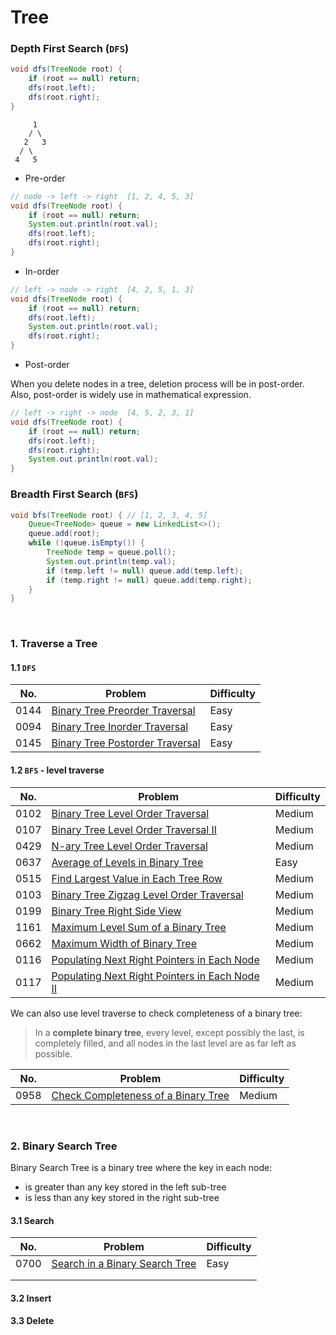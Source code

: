 # Tree

### Depth First Search (`DFS`)

```java
void dfs(TreeNode root) {
    if (root == null) return;
    dfs(root.left);
    dfs(root.right);
}
```

```
     1
    / \
   2   3
  / \
 4   5
```

- Pre-order

```java
// node -> left -> right  [1, 2, 4, 5, 3]
void dfs(TreeNode root) {
    if (root == null) return;
    System.out.println(root.val);
    dfs(root.left);
    dfs(root.right);
}
```

- In-order

```java
// left -> node -> right  [4, 2, 5, 1, 3]
void dfs(TreeNode root) {
    if (root == null) return;
    dfs(root.left);
    System.out.println(root.val);
    dfs(root.right);
}
```

- Post-order

When you delete nodes in a tree, deletion process will be in post-order. Also, post-order is widely use in mathematical expression. 

```java
// left -> right -> node  [4, 5, 2, 3, 1]
void dfs(TreeNode root) {
    if (root == null) return;
    dfs(root.left);
    dfs(root.right);
    System.out.println(root.val);
}
```

### Breadth First Search (`BFS`)

```java
void bfs(TreeNode root) { // [1, 2, 3, 4, 5]
	Queue<TreeNode> queue = new LinkedList<>();
	queue.add(root);
	while (!queue.isEmpty()) {
		TreeNode temp = queue.poll();
        System.out.println(temp.val);
		if (temp.left != null) queue.add(temp.left);
		if (temp.right != null) queue.add(temp.right);
	}
}
```

<br>

### 1. Traverse a Tree

#### 1.1 `DFS`

| No.  | Problem                                                      | Difficulty |
| ---- | ------------------------------------------------------------ | ---------- |
| 0144 | [Binary Tree Preorder Traversal](https://leetcode.com/problems/binary-tree-preorder-traversal/) | Easy       |
| 0094 | [Binary Tree Inorder Traversal](https://leetcode.com/problems/binary-tree-inorder-traversal/) | Easy       |
| 0145 | [Binary Tree Postorder Traversal](https://leetcode.com/problems/binary-tree-postorder-traversal/) | Easy       |

#### 1.2 `BFS` - level traverse

| No.  | Problem                                                      | Difficulty |
| ---- | ------------------------------------------------------------ | ---------- |
| 0102 | [Binary Tree Level Order Traversal](https://leetcode.com/problems/binary-tree-level-order-traversal/) | Medium     |
| 0107 | [Binary Tree Level Order Traversal II](https://leetcode.com/problems/binary-tree-level-order-traversal-ii/solution/) | Medium     |
| 0429 | [N-ary Tree Level Order Traversal](https://leetcode.com/problems/n-ary-tree-level-order-traversal/) | Medium     |
| 0637 | [Average of Levels in Binary Tree](https://leetcode.com/problems/average-of-levels-in-binary-tree/) | Easy       |
| 0515 | [Find Largest Value in Each Tree Row](https://leetcode.com/problems/find-largest-value-in-each-tree-row/) | Medium     |
| 0103 | [Binary Tree Zigzag Level Order Traversal](https://leetcode.com/problems/binary-tree-zigzag-level-order-traversal/) | Medium     |
| 0199 | [Binary Tree Right Side View ](https://leetcode.com/problems/binary-tree-right-side-view/) | Medium     |
| 1161 | [Maximum Level Sum of a Binary Tree](https://leetcode.com/problems/maximum-level-sum-of-a-binary-tree/) | Medium     |
| 0662 | [Maximum Width of Binary Tree](https://leetcode.com/problems/maximum-width-of-binary-tree/) | Medium     |
| 0116 | [Populating Next Right Pointers in Each Node](https://leetcode.com/problems/populating-next-right-pointers-in-each-node/) | Medium     |
| 0117 | [Populating Next Right Pointers in Each Node II](https://leetcode.com/problems/populating-next-right-pointers-in-each-node-ii/) | Medium     |

We can also use level traverse to check completeness of a binary tree:

> In a **complete binary tree**, every level, except possibly the last, is completely filled, and all nodes in the last level are as far left as possible.

| No.  | Problem                                                      | Difficulty |
| ---- | ------------------------------------------------------------ | ---------- |
| 0958 | [Check Completeness of a Binary Tree](https://leetcode.com/problems/check-completeness-of-a-binary-tree/) | Medium     |



<br>

### 2. Binary Search Tree

Binary Search Tree is a binary tree where the key in each node:

- is greater than any key stored in the left sub-tree
- is less than any key stored in the right sub-tree

#### 3.1 Search

| No.  | Problem                                                      | Difficulty |
| ---- | ------------------------------------------------------------ | ---------- |
| 0700 | [Search in a Binary Search Tree](https://leetcode.com/problems/search-in-a-binary-search-tree/) | Easy       |
|      |                                                              |            |
|      |                                                              |            |



#### 3.2 Insert

#### 3.3 Delete


